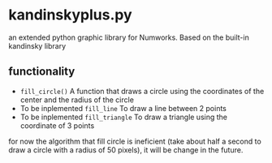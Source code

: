 # kandinskyplus.py

an extended python graphic library for Numworks.
Based on the built-in kandinsky library

## functionality

 - `fill_circle()` A function that draws a circle using the coordinates of the center and the radius of the circle
 - To be inplemented `fill_line` To draw a line between 2 points
 - To be inplemented `fill_triangle` To draw a triangle using the coordinate of 3 points


for now the algorithm that fill circle is ineficient (take about half a second to draw a circle with a radius of 50 pixels), it will be change in the future.




